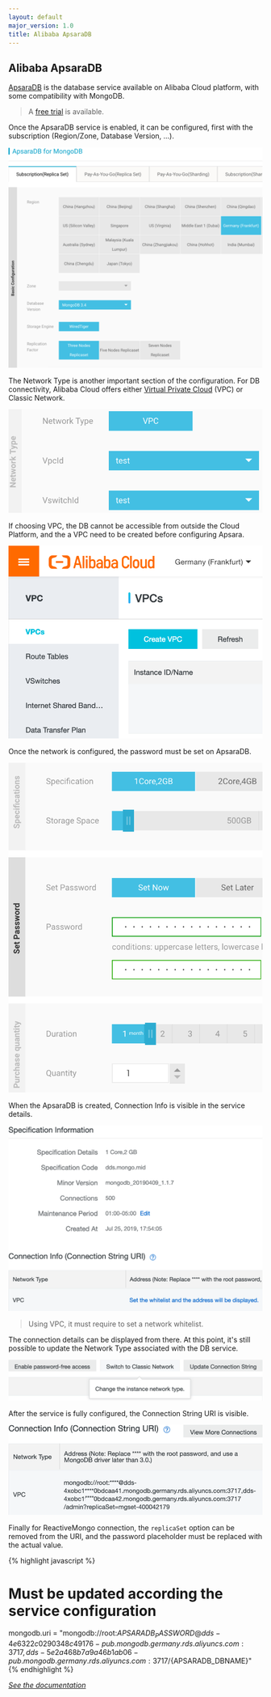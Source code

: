 ```yaml
---
layout: default
major_version: 1.0
title: Alibaba ApsaraDB
---
```


## Alibaba ApsaraDB

[ApsaraDB](https://www.alibabacloud.com/product/apsaradb-for-mongodb) is the database service available on Alibaba Cloud platform, with some compatibility with MongoDB.

> A [free trial](https://www.alibabacloud.com/campaign/free-trial) is available.

Once the ApsaraDB service is enabled, it can be configured, first with the subscription (Region/Zone, Database Version, ...).

<img src="../images/ali-db1.png" alt="Alibaba ApsaraDB Basic configuration" class="screenshot" />

The Network Type is another important section of the configuration.
For DB connectivity, Alibaba Cloud offers either [Virtual Private Cloud](https://www.alibabacloud.com/product/vpc) (VPC) or Classic Network.

<img src="../images/ali-db2.png" alt="Alibaba ApsaraDB Network Type" class="screenshot" />

If choosing VPC, the DB cannot be accessible from outside the Cloud Platform, and the a VPC need to be created before configuring Apsara.

<img src="../images/ali-db3.png" alt="Alibaba Cloud Create VPC" class="screenshot" />

Once the network is configured, the password must be set on ApsaraDB.

<img src="../images/ali-db4.png" alt="Alibaba ApsaraDB Password" class="screenshot" />

When the ApsaraDB is created, Connection Info is visible in the service details.

<img src="../images/ali-db5.png" alt="Alibaba ApsaraDB Connection Info" class="screenshot" />

> Using VPC, it must require to set a network whitelist.

The connection details can be displayed from there.
At this point, it's still possible to update the Network Type associated with the DB service.

<img src="../images/ali-db6.png" alt="Alibaba ApsaraDB Network update" class="screenshot" />

After the service is fully configured, the Connection String URI is visible.

<img src="../images/ali-db7.png" alt="Alibaba ApsaraDB Network update" class="screenshot" />

Finally for ReactiveMongo connection, the `replicaSet` option can be removed from the URI, and the password placeholder must be replaced with the actual value.
                                    
{% highlight javascript %}
# Must be updated according the service configuration

mongodb.uri = "mongodb://root:${APSARADB_PASSWORD}@dds-4e6322c0290348c49176-pub.mongodb.germany.rds.aliyuncs.com:3717,dds-5e2a468b7a9a46b1ab06-pub.mongodb.germany.rds.aliyuncs.com:3717/${APSARADB_DBNAME}"
{% endhighlight %}

*[See the documentation](./connect-database.html)*
